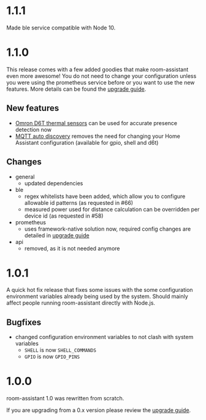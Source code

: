 # 1.1.1

Made ble service compatible with Node 10. 

# 1.1.0

This release comes with a few added goodies that make room-assistant even more awesome! You do not need to change your configuration unless you were using the prometheus service before or you want to use the new features. More details can be found the [upgrade guide](https://github.com/mKeRix/room-assistant/wiki/Upgrade-Guide#10x-to-11x).

## New features

- [Omron D6T thermal sensors](https://github.com/mKeRix/room-assistant/wiki/Configuration#omron-d6t-sensors) can be used for accurate presence detection now
- [MQTT auto discovery](https://github.com/mKeRix/room-assistant/wiki/Configuration#general) removes the need for changing your Home Assistant configuration (available for gpio, shell and d6t)

## Changes

- general
  - updated dependencies
- ble
  - regex whitelists have been added, which allow you to configure allowable id patterns (as requested in #66)
  - measured power used for distance calculation can be overridden per device id (as requested in #58) 
- prometheus
  - uses framework-native solution now, required config changes are detailed in [upgrade guide](https://github.com/mKeRix/room-assistant/wiki/Upgrade-Guide#10x-to-11x)
- api
  - removed, as it is not needed anymore

# 1.0.1

A quick hot fix release that fixes some issues with the some configuration environment variables already being used by the system. Should mainly affect people running room-assistant directly with Node.js.

## Bugfixes

* changed configuration environment variables to not clash with system variables
  * `SHELL` is now `SHELL_COMMANDS`
  * `GPIO` is now `GPIO_PINS`

# 1.0.0

room-assistant 1.0 was rewritten from scratch.

If you are upgrading from a 0.x version please review the [upgrade guide](https://github.com/mKeRix/room-assistant/wiki/Upgrade-Guide).